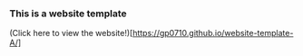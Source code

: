 ### This is a website template
(Click here to view the website!)[https://gp0710.github.io/website-template-A/]
